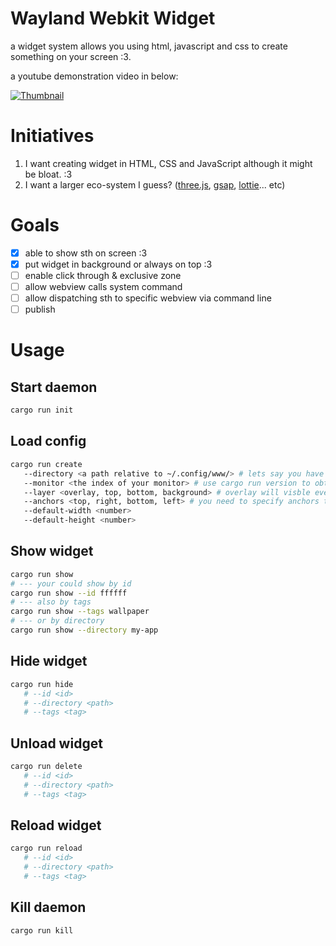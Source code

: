 # Wayland Webkit Widget

a widget system allows you using html, javascript and css to create something on your screen :3.

a youtube demonstration video in below:

[![Thumbnail](http://i3.ytimg.com/vi/TyJTUVT9ZWs/maxresdefault.jpg)](https://www.youtube.com/watch?v=TyJTUVT9ZWs)

# Initiatives

1. I want creating widget in HTML, CSS and JavaScript although it might be bloat. :3
2. I want a larger eco-system I guess? ([three.js](https://threejs.org/), [gsap](https://gsap.com/), [lottie](https://airbnb.design/lottie/)... etc)

# Goals

- [x] able to show sth on screen :3
- [x] put widget in background or always on top :3
- [ ] enable click through & exclusive zone
- [ ] allow webview calls system command
- [ ] allow dispatching sth to specific webview via command line
- [ ] publish

# Usage

## Start daemon

```sh
cargo run init
```

## Load config

```sh
cargo run create
   --directory <a path relative to ~/.config/www/> # lets say you have a index.html located at ~/.config/www/my-app/index.html, the path would be my-app
   --monitor <the index of your monitor> # use cargo run version to obtain the information of the indices
   --layer <overlay, top, bottom, background> # overlay will visble even when fullscreen
   --anchors <top, right, bottom, left> # you need to specify anchors to show the application
   --default-width <number>
   --default-height <number>
```

## Show widget

```sh
cargo run show
# --- your could show by id
cargo run show --id ffffff
# --- also by tags
cargo run show --tags wallpaper
# --- or by directory
cargo run show --directory my-app
```

## Hide widget

```sh
cargo run hide
   # --id <id>
   # --directory <path>
   # --tags <tag>
```

## Unload widget

```sh
cargo run delete
   # --id <id>
   # --directory <path>
   # --tags <tag>
```

## Reload widget

```sh
cargo run reload
   # --id <id>
   # --directory <path>
   # --tags <tag>
```

## Kill daemon

```sh
cargo run kill
```
